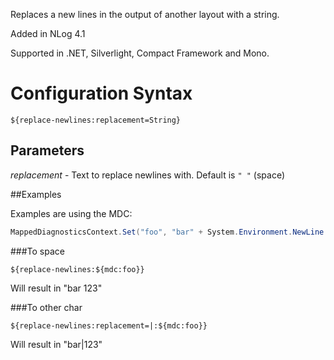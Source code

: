 Replaces a new lines in the output of another layout with a string.

Added in NLog 4.1

Supported in .NET, Silverlight, Compact Framework and Mono.

# Configuration Syntax
`${replace-newlines:replacement=String}`

## Parameters
_replacement_ - Text to replace newlines with. Default is `" "` (space)

##Examples

Examples are using the MDC:

```c#
MappedDiagnosticsContext.Set("foo", "bar" + System.Environment.NewLine + "123");
```

###To space
```
${replace-newlines:${mdc:foo}}
```
Will result in "bar 123"

###To other char
```
${replace-newlines:replacement=|:${mdc:foo}}
```
Will result in "bar|123"



